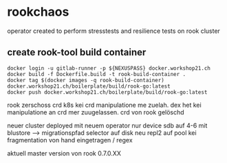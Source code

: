 # rookchaos

operator created to perform stresstests and resilience tests on rook cluster

## create rook-tool build container
```
docker login -u gitlab-runner -p ${NEXUSPASS} docker.workshop21.ch
docker build -f Dockerfile.build -t rook-build-container .
docker tag $(docker images -q rook-build-container) docker.workshop21.ch/boilerplate/build/rook-go:latest
docker push docker.workshop21.ch/boilerplate/build/rook-go:latest
```

rook zerschoss crd k8s kei crd manipulatione me zuelah. dex het kei manipulatione an crd mer zuugelassen.
crd von rook gelöschd

neuer cluster deployed mit neuem operator
nur device sdb auf 4-6 mit blustore --> migrationspfad selector auf disk
neu repl2 auf pool
kei fragmentation
von hand eingetragen / regex 

aktuell master version von rook 0.7.0.XX